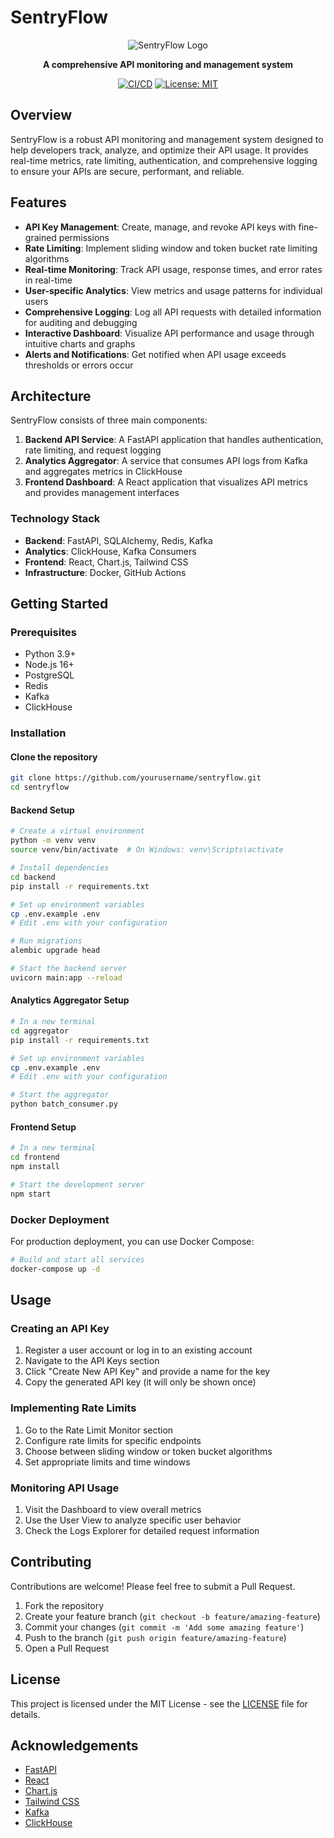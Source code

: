 # SentryFlow

<div align="center">

![SentryFlow Logo](https://via.placeholder.com/200x200?text=SentryFlow)

**A comprehensive API monitoring and management system**

[![CI/CD](https://github.com/yourusername/sentryflow/actions/workflows/ci-cd.yml/badge.svg)](https://github.com/yourusername/sentryflow/actions/workflows/ci-cd.yml)
[![License: MIT](https://img.shields.io/badge/License-MIT-blue.svg)](https://opensource.org/licenses/MIT)

</div>

## Overview

SentryFlow is a robust API monitoring and management system designed to help developers track, analyze, and optimize their API usage. It provides real-time metrics, rate limiting, authentication, and comprehensive logging to ensure your APIs are secure, performant, and reliable.

## Features

- **API Key Management**: Create, manage, and revoke API keys with fine-grained permissions
- **Rate Limiting**: Implement sliding window and token bucket rate limiting algorithms
- **Real-time Monitoring**: Track API usage, response times, and error rates in real-time
- **User-specific Analytics**: View metrics and usage patterns for individual users
- **Comprehensive Logging**: Log all API requests with detailed information for auditing and debugging
- **Interactive Dashboard**: Visualize API performance and usage through intuitive charts and graphs
- **Alerts and Notifications**: Get notified when API usage exceeds thresholds or errors occur

## Architecture

SentryFlow consists of three main components:

1. **Backend API Service**: A FastAPI application that handles authentication, rate limiting, and request logging
2. **Analytics Aggregator**: A service that consumes API logs from Kafka and aggregates metrics in ClickHouse
3. **Frontend Dashboard**: A React application that visualizes API metrics and provides management interfaces

### Technology Stack

- **Backend**: FastAPI, SQLAlchemy, Redis, Kafka
- **Analytics**: ClickHouse, Kafka Consumers
- **Frontend**: React, Chart.js, Tailwind CSS
- **Infrastructure**: Docker, GitHub Actions

## Getting Started

### Prerequisites

- Python 3.9+
- Node.js 16+
- PostgreSQL
- Redis
- Kafka
- ClickHouse

### Installation

#### Clone the repository

```bash
git clone https://github.com/yourusername/sentryflow.git
cd sentryflow
```

#### Backend Setup

```bash
# Create a virtual environment
python -m venv venv
source venv/bin/activate  # On Windows: venv\Scripts\activate

# Install dependencies
cd backend
pip install -r requirements.txt

# Set up environment variables
cp .env.example .env
# Edit .env with your configuration

# Run migrations
alembic upgrade head

# Start the backend server
uvicorn main:app --reload
```

#### Analytics Aggregator Setup

```bash
# In a new terminal
cd aggregator
pip install -r requirements.txt

# Set up environment variables
cp .env.example .env
# Edit .env with your configuration

# Start the aggregator
python batch_consumer.py
```

#### Frontend Setup

```bash
# In a new terminal
cd frontend
npm install

# Start the development server
npm start
```

### Docker Deployment

For production deployment, you can use Docker Compose:

```bash
# Build and start all services
docker-compose up -d
```

## Usage

### Creating an API Key

1. Register a user account or log in to an existing account
2. Navigate to the API Keys section
3. Click "Create New API Key" and provide a name for the key
4. Copy the generated API key (it will only be shown once)

### Implementing Rate Limits

1. Go to the Rate Limit Monitor section
2. Configure rate limits for specific endpoints
3. Choose between sliding window or token bucket algorithms
4. Set appropriate limits and time windows

### Monitoring API Usage

1. Visit the Dashboard to view overall metrics
2. Use the User View to analyze specific user behavior
3. Check the Logs Explorer for detailed request information

## Contributing

Contributions are welcome! Please feel free to submit a Pull Request.

1. Fork the repository
2. Create your feature branch (`git checkout -b feature/amazing-feature`)
3. Commit your changes (`git commit -m 'Add some amazing feature'`)
4. Push to the branch (`git push origin feature/amazing-feature`)
5. Open a Pull Request

## License

This project is licensed under the MIT License - see the [LICENSE](LICENSE) file for details.

## Acknowledgements

- [FastAPI](https://fastapi.tiangolo.com/)
- [React](https://reactjs.org/)
- [Chart.js](https://www.chartjs.org/)
- [Tailwind CSS](https://tailwindcss.com/)
- [Kafka](https://kafka.apache.org/)
- [ClickHouse](https://clickhouse.tech/)